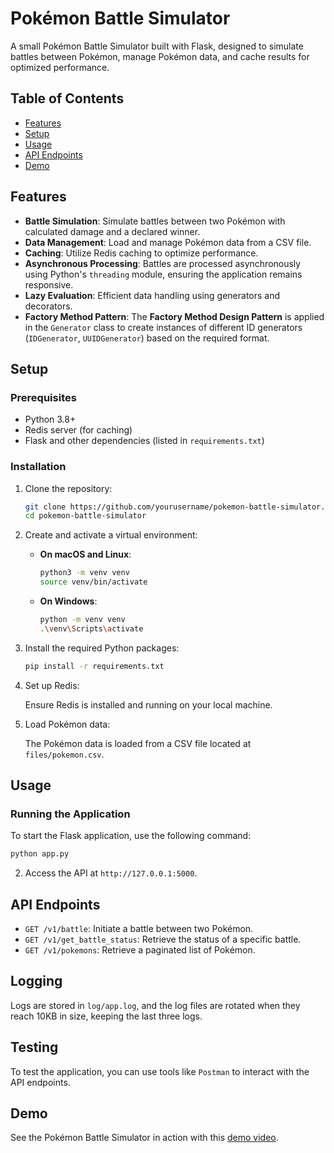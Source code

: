 # Pokémon Battle Simulator

A small Pokémon Battle Simulator built with Flask, designed to simulate battles between Pokémon, manage Pokémon data, and cache results for optimized performance.

## Table of Contents

- [Features](#features)
- [Setup](#setup)
- [Usage](#usage)
- [API Endpoints](#api-endpoints)
- [Demo](#demo)

## Features

- **Battle Simulation**: Simulate battles between two Pokémon with calculated damage and a declared winner.
- **Data Management**: Load and manage Pokémon data from a CSV file.
- **Caching**: Utilize Redis caching to optimize performance.
- **Asynchronous Processing**: Battles are processed asynchronously using Python's `threading` module, ensuring the application remains responsive.
- **Lazy Evaluation**: Efficient data handling using generators and decorators.
- **Factory Method Pattern**: The **Factory Method Design Pattern** is applied in the `Generator` class to create instances of different ID generators (`IDGenerator`, `UUIDGenerator`) based on the required format.


## Setup

### Prerequisites

- Python 3.8+
- Redis server (for caching)
- Flask and other dependencies (listed in `requirements.txt`)

### Installation

1. Clone the repository:

    ```bash
    git clone https://github.com/yourusername/pokemon-battle-simulator.git
    cd pokemon-battle-simulator
    ```

2. Create and activate a virtual environment:

    - **On macOS and Linux**:

        ```bash
        python3 -m venv venv
        source venv/bin/activate
        ```

    - **On Windows**:

        ```bash
        python -m venv venv
        .\venv\Scripts\activate
        ```

3. Install the required Python packages:

    ```bash
    pip install -r requirements.txt
    ```

4. Set up Redis:

    Ensure Redis is installed and running on your local machine.

5. Load Pokémon data:

    The Pokémon data is loaded from a CSV file located at `files/pokemon.csv`.

## Usage

### Running the Application

To start the Flask application, use the following command:

```bash
python app.py
```
2. Access the API at `http://127.0.0.1:5000`.

## API Endpoints

- `GET /v1/battle`: Initiate a battle between two Pokémon.
- `GET /v1/get_battle_status`: Retrieve the status of a specific battle.
- `GET /v1/pokemons`: Retrieve a paginated list of Pokémon.

## Logging

Logs are stored in `log/app.log`, and the log files are rotated when they reach 10KB in size, keeping the last three logs.

## Testing

To test the application, you can use tools like `Postman` to interact with the API endpoints.

## Demo

See the Pokémon Battle Simulator in action with this [demo video](https://www.awesomescreenshot.com/video/30377833?key=eba8e82a8be3593939c8d56e79b1b6ad).
